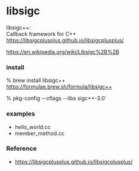libsigc
===============

libsigc++: <br/>
Callback framework for C++ <br/>
https://libsigcplusplus.github.io/libsigcplusplus/ <br/>

https://en.wikipedia.org/wiki/Libsigc%2B%2B <br/>


### install
% brew install libsigc++ <br/>
https://formulae.brew.sh/formula/libsigc++ <br/>

%  pkg-config --cflags --libs sigc++-3.0`  <br/>

### examples
- hello_world.cc <br/>
- member_method.cc <br/>


### Reference
- https://libsigcplusplus.github.io/libsigcplusplus/

